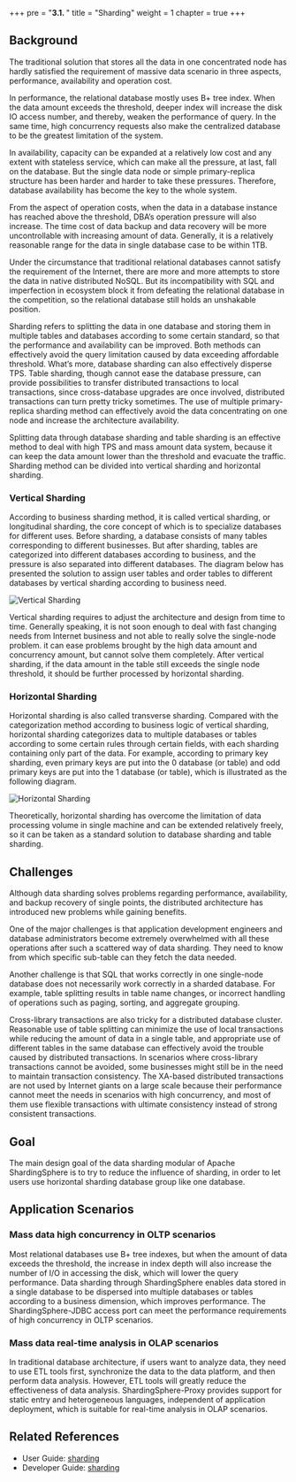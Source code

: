 +++
pre = "<b>3.1. </b>"
title = "Sharding"
weight = 1
chapter = true
+++

## Background

The traditional solution that stores all the data in one concentrated node has hardly satisfied the requirement of massive data scenario in three aspects, performance, availability and operation cost.

In performance, the relational database mostly uses B+ tree index. When the data amount exceeds the threshold, deeper index will increase the disk IO access number, and thereby, weaken the performance of query. In the same time, high concurrency requests also make the centralized database to be the greatest limitation of the system.

In availability, capacity can be expanded at a relatively low cost and any extent with stateless service, which can make all the pressure, at last, fall on the database. But the single data node or simple primary-replica structure has been harder and harder to take these pressures. Therefore, database availability has become the key to the whole system.

From the aspect of operation costs, when the data in a database instance has reached above the threshold, DBA’s operation pressure will also increase. The time cost of data backup and data recovery will be more uncontrollable with increasing amount of data. Generally, it is a relatively reasonable range for the data in single database case to be within 1TB.

Under the circumstance that traditional relational databases cannot satisfy the requirement of the Internet, there are more and more attempts to store the data in native distributed NoSQL. But its incompatibility with SQL and imperfection in ecosystem block it from defeating the relational database in the competition, so the relational database still holds an unshakable position.

Sharding refers to splitting the data in one database and storing them in multiple tables and databases according to some certain standard, so that the performance and availability can be improved. Both methods can effectively avoid the query limitation caused by data exceeding affordable threshold. What’s more, database sharding can also effectively disperse TPS. Table sharding, though cannot ease the database pressure, can provide possibilities to transfer distributed transactions to local transactions, since cross-database upgrades are once involved, distributed transactions can turn pretty tricky sometimes. The use of multiple primary-replica sharding method can effectively avoid the data concentrating on one node and increase the architecture availability.

Splitting data through database sharding and table sharding is an effective method to deal with high TPS and mass amount data system, because it can keep the data amount lower than the threshold and evacuate the traffic. Sharding method can be divided into vertical sharding and horizontal sharding.

### Vertical Sharding

According to business sharding method, it is called vertical sharding, or longitudinal sharding, the core concept of which is to specialize databases for different uses. Before sharding, a database consists of many tables corresponding to different businesses. But after sharding, tables are categorized into different databases according to business, and the pressure is also separated into different databases. The diagram below has presented the solution to assign user tables and order tables to different databases by vertical sharding according to business need.

![Vertical Sharding](https://shardingsphere.apache.org/document/current/img/sharding/vertical_sharding.png)

Vertical sharding requires to adjust the architecture and design from time to time. Generally speaking, it is not soon enough to deal with fast changing needs from  Internet business and not able to really solve the single-node problem. it can ease problems brought by the high data amount and concurrency amount,  but cannot solve them completely. After vertical sharding, if the data amount in the table still exceeds the single node threshold, it should be further processed by horizontal sharding.

### Horizontal Sharding

Horizontal sharding is also called transverse sharding. Compared with the categorization method according to business logic of vertical sharding, horizontal sharding categorizes data to multiple databases or tables according to some certain rules through certain fields, with each sharding containing only part of the data. For example, according to primary key sharding, even primary keys are put into the 0 database (or table) and odd primary keys are put into the 1 database (or table), which is illustrated as the following diagram.

![Horizontal Sharding](https://shardingsphere.apache.org/document/current/img/sharding/horizontal_sharding.png)

Theoretically, horizontal sharding has overcome the limitation of data processing volume in single machine and can be extended relatively freely, so it can be taken as a standard solution to database sharding and table sharding.

## Challenges

Although data sharding solves problems regarding performance, availability, and backup recovery of single points, the distributed architecture has introduced new problems while gaining benefits.

One of the major challenges is that application development engineers and database administrators become extremely overwhelmed with all these operations after such a scattered way of data sharding. They need to know from which specific sub-table can they fetch the data needed.

Another challenge is that SQL that works correctly in one single-node database does not necessarily work correctly in a sharded database. For example, table splitting results in table name changes, or incorrect handling of operations such as paging, sorting, and aggregate grouping.

Cross-library transactions are also tricky for a distributed database cluster. Reasonable use of table splitting can minimize the use of local transactions while reducing the amount of data in a single table, and appropriate use of different tables in the same database can effectively avoid the trouble caused by distributed transactions. In scenarios where cross-library transactions cannot be avoided, some businesses might still be in the need to maintain transaction consistency. The XA-based distributed transactions are not used by Internet giants on a large scale because their performance cannot meet the needs in scenarios with high concurrency, and most of them use flexible transactions with ultimate consistency instead of strong consistent transactions.

## Goal

The main design goal of the data sharding modular of Apache ShardingSphere is to try to reduce the influence of sharding, in order to let users use horizontal sharding database group like one database.

## Application Scenarios

### Mass data high concurrency in OLTP scenarios

Most relational databases use B+ tree indexes, but when the amount of data exceeds the threshold, the increase in index depth will also increase the number of I/O in accessing the disk, which will lower the query performance. 
Data sharding through ShardingSphere enables data stored in a single database to be dispersed into multiple databases or tables according to a business dimension, which improves performance. The ShardingSphere-JDBC access port can meet the performance requirements of high concurrency in OLTP scenarios.

### Mass data real-time analysis in OLAP scenarios

In traditional database architecture, if users want to analyze data, they need to use ETL tools first, synchronize the data to the data platform, and then perform data analysis. 
However, ETL tools will greatly reduce the effectiveness of data analysis. ShardingSphere-Proxy provides support for static entry and heterogeneous languages, independent of application deployment, which is suitable for real-time analysis in OLAP scenarios.

## Related References

- User Guide: [sharding](https://shardingsphere.apache.org/document/current/en/user-manual/shardingsphere-jdbc/yaml-config/rules/sharding/)
- Developer Guide: [sharding](https://shardingsphere.apache.org/document/current/en/dev-manual/sharding/)
